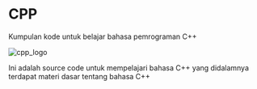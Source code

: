 # CPP
Kumpulan kode untuk belajar bahasa pemrograman C++

![cpp_logo](https://github.com/Farelis30/CPP/assets/90368003/8df85bcb-23e2-4fa4-8ba9-5faa685e97ed)


Ini adalah source code untuk mempelajari bahasa C++ yang didalamnya terdapat materi dasar tentang bahasa C++
